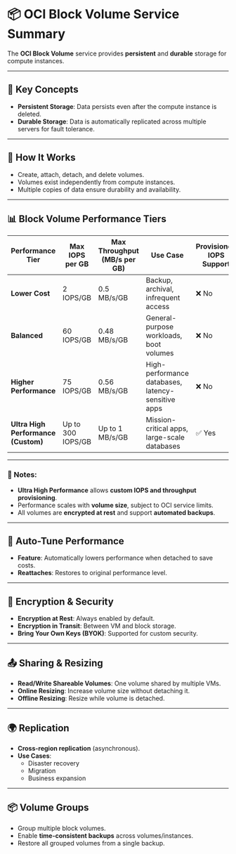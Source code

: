# 📦 OCI Block Volume Service Summary

The **OCI Block Volume** service provides **persistent** and **durable** storage for compute instances.

---

## 🔑 Key Concepts

- **Persistent Storage**: Data persists even after the compute instance is deleted.
- **Durable Storage**: Data is automatically replicated across multiple servers for fault tolerance.

---

## 🧱 How It Works

- Create, attach, detach, and delete volumes.
- Volumes exist independently from compute instances.
- Multiple copies of data ensure durability and availability.

---

## 📊 Block Volume Performance Tiers

| **Performance Tier**             | **Max IOPS per GB** | **Max Throughput (MB/s per GB)** | **Use Case**                                              | **Provisioned IOPS Support** |
|----------------------------------|----------------------|-----------------------------------|------------------------------------------------------------|-------------------------------|
| **Lower Cost**                   | 2 IOPS/GB            | 0.5 MB/s/GB                        | Backup, archival, infrequent access                        | ❌ No                         |
| **Balanced**                     | 60 IOPS/GB           | 0.48 MB/s/GB                       | General-purpose workloads, boot volumes                    | ❌ No                         |
| **Higher Performance**           | 75 IOPS/GB           | 0.56 MB/s/GB                       | High-performance databases, latency-sensitive apps         | ❌ No                         |
| **Ultra High Performance (Custom)** | Up to 300 IOPS/GB | Up to 1 MB/s/GB                   | Mission-critical apps, large-scale databases               | ✅ Yes                        |

---

### 🔎 Notes:
- **Ultra High Performance** allows **custom IOPS and throughput provisioning**.
- Performance scales with **volume size**, subject to OCI service limits.
- All volumes are **encrypted at rest** and support **automated backups**.

---

## 🔁 Auto-Tune Performance

- **Feature**: Automatically lowers performance when detached to save costs.
- **Reattaches**: Restores to original performance level.

---

## 🔐 Encryption & Security

- **Encryption at Rest**: Always enabled by default.
- **Encryption in Transit**: Between VM and block storage.
- **Bring Your Own Keys (BYOK)**: Supported for custom security.

---

## 📤 Sharing & Resizing

- **Read/Write Shareable Volumes**: One volume shared by multiple VMs.
- **Online Resizing**: Increase volume size without detaching it.
- **Offline Resizing**: Resize while volume is detached.

---

## 🌍 Replication

- **Cross-region replication** (asynchronous).
- **Use Cases**:
  - Disaster recovery
  - Migration
  - Business expansion

---

## 📦 Volume Groups

- Group multiple block volumes.
- Enable **time-consistent backups** across volumes/instances.
- Restore all grouped volumes from a single backup.
